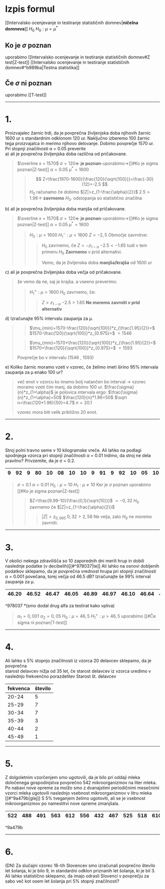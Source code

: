 # Izpis formul
[[Intervalsko ocenjevanje in testiranje statističnih domnev|**ničelna domneva**]] $H_0$
$H_0:\mu = \mu^*$

## Ko je $\sigma$ poznan
uporabimo [[Intervalsko ocenjevanje in testiranje statističnih domnev#Z test|Z-test]]
[[Intervalsko ocenjevanje in testiranje statističnih domnev#^b989ba|Testna statistika]]

## Če $\sigma$ ni poznan 
uporabimo [[T-test]]

---

# 1.
Proizvajalec žarnic trdi, da je povprečna življenjska doba njihovih žarnic 1600 ur s standardnim odklonom 120 ur. Naključno izberemo 100 žarnic tega proizvajalca in merimo njihovo delovanje. Dobimo povprečje 1570 ur. Pri stopnji značilnosti α = 0.05 preverite  
a) ali je povprečna življenjska doba različna od pričakovane.  
	
>$\overline x = 1570$
>$\sigma= 120$**<- je poznan**-uporabimo->[[#Ko je sigma poznan|Z-test]]
>$\alpha=0.05$
>$\mu^*=1600$
>> $$
Z=\frac{1970-1600}{\frac{120}{\sqrt{100}}}=\frac{-30}{12}=-2.5
>> $$
>> $H_0$ računamo če dobimo $|Z|>z_{1-\frac{\alpha}{2}}$
>> $2.5>1.96$-> **zavrnemo** $H_0$. odstopanja so statistično značilna

b) ali je povprečna življenjska doba manjša od pričakovane.  
>$\overline x = 1570$
>$\sigma= 120$**<- je poznan**-uporabimo->[[#Ko je sigma poznan|Z-test]]
>$\alpha=0.05$
>$\mu^*=1600$
>>$H_0:\mu=1600$
>>$H_1^-:\mu<1600$
>>$Z=-2,5$
>>Območje zavrnitve:
>>>$H_0$ zavrnemo, če $Z<-z_{1-\alpha}$
>>>$-2.5<-1.65$
>>>tudi v tem primeru $H_0$ **Zavrnemo** v prid alternativi. 
>>>
>>>Vemo, da je življenska doba **manjša/krajša** od 1600 ur

c) ali je povprečna življenjska doba večja od pričakovane.  
>že vemo da ne, saj je krajša. a vseeno preverimo:
>>$H_1^+:\mu>1600$
>>$H_0$ zavrnemo, če:
>>>$Z>z_{1-\alpha}$
>>>$-2.5>1.65$
>>>**Ne moremo zavrniti v prid alternativ** 


d) Izračunajte 95% intervalu zaupanja za μ.  
>>$\mu_{min}=1570-\frac{120}{\sqrt{100}}*z_{\frac{1.95}{2}}=$
>>$1570-\frac{120}{\sqrt{100}}*z_{0.975}=$
>>$=1546$
>
>>$\mu_{min}=1570+\frac{120}{\sqrt{100}}*z_{\frac{1.95}{2}}=$
>>$1570+\frac{120}{\sqrt{100}}*z_{0.975}=$
>>$=1593$
>
>Povprečje bo v intervalu $(1546\ ,\ 1593)$

e) Koliko žarnic moramo vzeti v vzorec, če želimo imeti širino 95% intervala zaupanja za μ enako 100 ur?  
>več enot v vzorcu ko imamo bolj natančen bo interval -> vzorec moramo vzeti čim manj, da dobimo 100 ur.
>$\frac{\sigma}{n}*z_{1+\alpha}$ je polovica intervala ergo:
>$\frac{\sigma}{n}*z_{1+\alpha}=50$
>$\frac{120}{n}*1.96=50$
>$\sqrt n=\frac{120*1.96}{50}=4.7$
>$n=20.1$
>
>vzorec mora biti velik približno 20 enot.

---

# 2.
Stroj polni travno seme v 10 kilogramske vreče. Ali lahko na podlagi spodnjega vzorca pri stopnji značilnosti α = 0.01 trdimo, da stroj ne dela pravilno? Privzemite, da je σ = 0.2.  

| 9   | 92  | 9   | 80  | 10  | 08  | 10  | 10  | 9   | 91  | 9   | 92  | 10  | 05  | 10  | 03  | 9   | 99  | 10  | 07  | 
| --- | --- | --- | --- | --- | --- | --- | --- | --- | --- | --- | --- | --- | --- | --- | --- | --- | --- | --- | --- |

>$\sigma =0.1$
>$\alpha =0.01$
>$H_0:\mu=10$
>$H_1:\mu \ne10$
>Ker je $\sigma$ poznan uporabimo [[#Ko je sigma poznan|Z-test]]
>>$Z=\frac{9.99-10}{\frac{0,1}{\sqrt{10}}}$
>>$=-0,32$
>>$H_0$ zavrnemo če $|Z|>z_{1-\frac{\alpha}{2}}$
>>>$|Z|>z_{0,995}$
>>>$0,32>2,58$
>>>Ne velja, zato $H_0$ ne moremo zavrniti.


---

# 3.
V okolici nekega zdravilišča so 10 zaporednih dni merili hrup in dobili naslednje podatke (v decibelih)[[#^978037|te]]  Ali lahko na osnovi dobljenih podatkov sklepamo, da je povprečna vrednost hrupa pri stopnji značilnosti α = 0.001 povečana, torej večja od 46.5 dB? Izračunajte še 99% interval zaupanja za μ.

| 46.20 | 46.52 | 46.47 | 46.05 | 46.89 | 46.97 | 46.10 | 46.64 | 46.29 | 46.03 |
| ----- | ----- | ----- | ----- | ----- | ----- | ----- | ----- | ----- | ----- |

^978037
\*(smo dodal drug alfa za testirat kako vpliva)
>$\alpha_1=0,001$
>$\alpha_2=0,05$
>$H_0:\mu=46,5$
>$H_1^+:\mu>46,5$
>uporabimo [[#Če sigma ni poznan|T-test]]
>

---

# 4.
Ali lahko s 5% stopnjo značilnosti iz vzorca 20 delavcev sklepamo, da je povprečna  
starost delavcev nižja od 35 let, če starost delavcev iz vzorca uredimo v naslednjo frekvenčno porazdelitev Starost št. delavcev

| fekvenca | število | 
| -------- | ------- |
| 20-24    | 5       |
| 25-29    | 7       |
| 30-34    | 7       |
| 35-39    | 3       |
| 40-44    | 2       |
| 45-49    | 1       |

>


---

# 5.
Z dolgoletnim vzorčenjem smo ugotovili, da je bilo pri oddaji mleka določenega gospodinjstva povprečno 542 mikroorganizmov na liter mleka. Po nabavi nove opreme za molžo smo z dvanajstimi periodičnimi mesečnimi vzorci mleka ugotovili naslednjo vsebnost mikroorganizmov v litru mleka [[#^9a479b|glej]] 
S 5% tveganjem želimo ugotoviti, ali se je vsebnost mikroorganizmov po namestitvi nove opreme zmanjšala.  

| 522 | 488 | 491 | 563 | 612 | 556 | 432 | 467 | 525 | 518 | 610 | 429 |
| --- | --- | --- | --- | --- | --- | --- | --- | --- | --- | --- | --- |

^9a479b

>

---

# 6.
(DN) Za slučajni vzorec 16-tih Slovencev smo izračunali povprečno število let šolanja, ki je bilo 9, in standardni odklon priznanih let šolanja, ki je bil 3. Ali lahko statistično sklepamo, da imajo odrasli Slovenci v povprečju za sabo več kot osem let šolanja pri 5% stopnji značilnosti?  

>